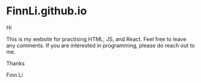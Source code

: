 # FinnLi.github.io
Hi

This is my website for practising HTML, JS, and React.
Feel free to leave any comments.
If you are interested in programming, please do reach out to me.

Thanks 

Finn Li
